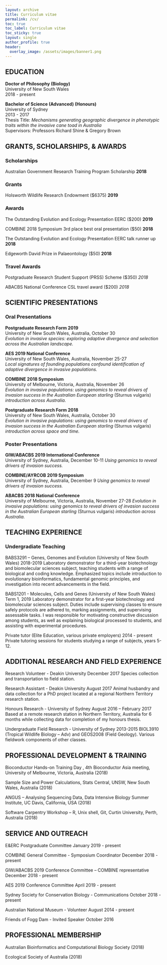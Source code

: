 ```yaml
---
layout: archive
title: Curriculum vitae
permalink: /cv/
toc: true
toc_label: Curriculum vitae
toc_sticky: true
layout: single
author_profile: true
header:
  overlay_image: /assets/images/banner1.png
---
```


## EDUCATION

**Doctor of Philosophy (Biology)** <br>
University of New South Wales<br>
2018 - present

**Bachelor of Science (Advanced) (Honours)** <br>
University of Sydney<br>
2013 - 2017<br>
Thesis Title: *Mechanisms generating geographic divergence in phenotypic traits within the invasive cane toad in Australia*<br>
Supervisors: Professors Richard Shine & Gregory Brown

## GRANTS, SCHOLARSHIPS, & AWARDS

### Scholarships
Australian Government Research Training Program Scholarship **2018**

### Grants
Holsworth Wildlife Research Endowment ($6375) **2019**

### Awards
The Outstanding Evolution and Ecology Presentation EERC ($200)  **2019**

COMBINE 2018 Symposium 3rd place best oral presentation ($50) **2018**

The Outstanding Evolution and Ecology Presentation EERC talk runner up **2018**

Edgeworth David Prize in Palaeontology ($50) **2018**

### Travel Awards
Postgraduate Research Student Support (PRSS) Scheme ($350)  *2018*

ABACBS National Conference CSL travel award ($200)  *2018*


## SCIENTIFIC PRESENTATIONS

### Oral Presentations

**Postgraduate Research Form 2019**<br>
University of New South Wales, Australia, October 30<br>
*Evolution in invasive species: exploring adaptive divergence and selection across the Australian landscape.*

**AES 2019 National Conference**<br>
University of New South Wales, Australia, November 25-27 <br>
*Local signatures of founding populations confound identification of adaptive divergence in invasive populations.*

**COMBINE 2018 Symposium**<br>
University of Melbourne, Victoria, Australia, November 26<br>
*Evolution in invasive populations: using genomics to reveal drivers of invasion success in the Australian European starling* (Sturnus vulgaris) *introduction across Australia.*

**Postgraduate Research Form 2018**<br>
University of New South Wales, Australia, October 30<br>
*Evolution in invasive populations: using genomics to reveal drivers of invasion success in the Australian European starling* (Sturnus vulgaris) *introduction across space and time.*

### Poster Presentations

**GIW/ABACBS 2019 International Conference**<br>
University of Sydney, Australia, December 10-11
*Using genomics to reveal drivers of invasion success.*

**COMBINE/AYRCOB 2019 Symposium**<br>
University of Sydney, Australia, December 9
*Using genomics to reveal drivers of invasion success.*

**ABACBS 2018 National Conference**<br>
University of Melbourne, Victoria, Australia, November 27-28
*Evolution in invasive populations: using genomics to reveal drivers of invasion success in the Australian European starling* (Sturnus vulgaris) *introduction across Australia.*


## TEACHING EXPERIENCE

### Undergradiate Teaching 

BABS3291 – Genes, Genomes and Evolution (University of New South Wales) 2018-2019
Laboratory demonstrator for a third-year biotechnology and biomolecular sciences subject, teaching students with a range of biological and coding knowledge. Emphasized topics include introduction to evolutionary bioinformatics, fundamental genomic principles, and investigation into recent advancements in the field.

BABS1201 - Molecules, Cells and Genes (University of New South Wales) Term 1, 2019
Laboratory demonstrator for a first-year biotechnology and biomolecular sciences subject. Duties include supervising classes to ensure safely protocols are adhered to, marking assignments, and supervising assessable tasks. I was responsible for motivating constructive discussion among students, as well as explaining biological processed to students, and assisting with experimental procedures.

Private tutor (Elite Education, various private employers) 2014 - present
Private tutoring sessions for students studying a range of subjects, years 5-12.

## ADDITIONAL RESEARCH AND FIELD EXPERIENCE

Research Volunteer - Deakin University December 2017
Species collection and transportation to field station.

Research Assistant - Deakin University August 2017
Animal husbandry and data collection for a PhD project located at a regional Northern Territory research station.

Honours Research - University of Sydney August 2016 – February 2017
Based at a remote research station in Northern Territory, Australia for 6 months while collecting data for completion of my honours thesis.

Undergraduate Field Research - University of Sydney 2013-2015
BIOL3910 (Tropical Wildlife Biology – Adv) and GEOS2008 (Field Geology). Various fieldwork components of other classes.

## PROFESSIONAL DEVELOPMENT & TRAINING

Bioconductor Hands-on Training Day , 4th Bioconductor Asia meeting, University of Melbourne, Victoria, Australia (2018)

Sample Size and Power Calculations, Stats Central, UNSW, New South Wales, Australia (2018)

ANGUS – Analysing Sequencing Data, Data Intensive Biology Summer Institute, UC Davis, California, USA (2018)

Software Carpentry Workshop – R, Unix shell, Git, Curtin University, Perth, Australia (2018)

## SERVICE AND OUTREACH

E&ERC Postgraduate Committee January 2019 - present

COMBINE General Committee - Symposium Coordinator December 2018 - present

GIW/ABACBS 2019 Conference Committee – COMBINE representative December 2018 - present

AES 2019 Conference Committee April 2019 - present

Sydney Society for Conservation Biology - Communications October 2018 - present

Australian National Museum - Volunteer August 2014 - present

Friends of Fogg Dam - Invited Speaker October 2016

## PROFESSIONAL MEMBERSHIP

Australian Bioinformatics and Computational Biology Society (2018)

Ecological Society of Australia (2018)


